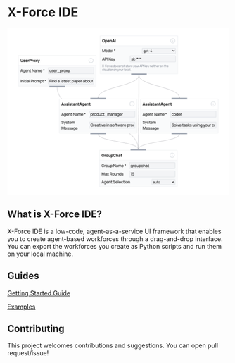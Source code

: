 # X-Force IDE

![Alt text](docs/image.png)

## What is X-Force IDE?

X-Force IDE is a low-code, agent-as-a-service UI framework that enables you to create agent-based workforces through a drag-and-drop interface. You can export the workforces you create as Python scripts and run them on your local machine.

## Guides

[Getting Started Guide](https://x-force.notion.site/Introduction-to-X-Force-IDE-b92c434802de4df6a58c83fd5d292c33)

[Examples](https://x-force.notion.site/Example-Workforces-fff4a8ee317c4e76b226fef321c098ba)

## Contributing

This project welcomes contributions and suggestions. You can open pull request/issue!
